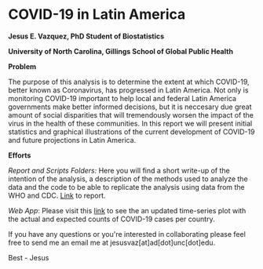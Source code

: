 # COVID-19 in Latin America
__Jesus E. Vazquez, PhD Student of Biostatistics__

__University of North Carolina, Gillings School of Global Public Health__

__Problem__

The purpose of this analysis is to determine the extent at which COVID-19, better known as Coronavirus, has progressed in Latin America. Not only is monitoring COVID-19 important to help local and federal Latin America governments make better informed decisions, but it is neccesary due great amount of social disparities that will tremendously worsen the impact of the virus in the health of these communities. In this report we will present initial statistics and graphical illustrations of the current development of COVID-19 and future projections in Latin America.

__Efforts__

_Report and Scripts Folders:_ Here you will find a short write-up of the intention of the analysis, a description of the methods used to analyze the data and the code to be able to replicate the analysis using data from the WHO and CDC. [Link](https://htmlpreview.github.io/?https://raw.githubusercontent.com/jvazquez2/COVID-19/master/Report/Coronavirus.html?token=AJN4QLYF5MIJ4NPKVZMH22S6OLL7U) to report. 

_Web App_: Please visit this [link](https://jesusvazquez.shinyapps.io/coronavirus_projections/) to see the an updated time-series plot with the actual and expected counts of COVID-19 cases per country. 

If you have any questions or you're interested in collaborating please feel free to send me an email me at jesusvaz[at]ad[dot]unc[dot]edu. 

Best - Jesus 
